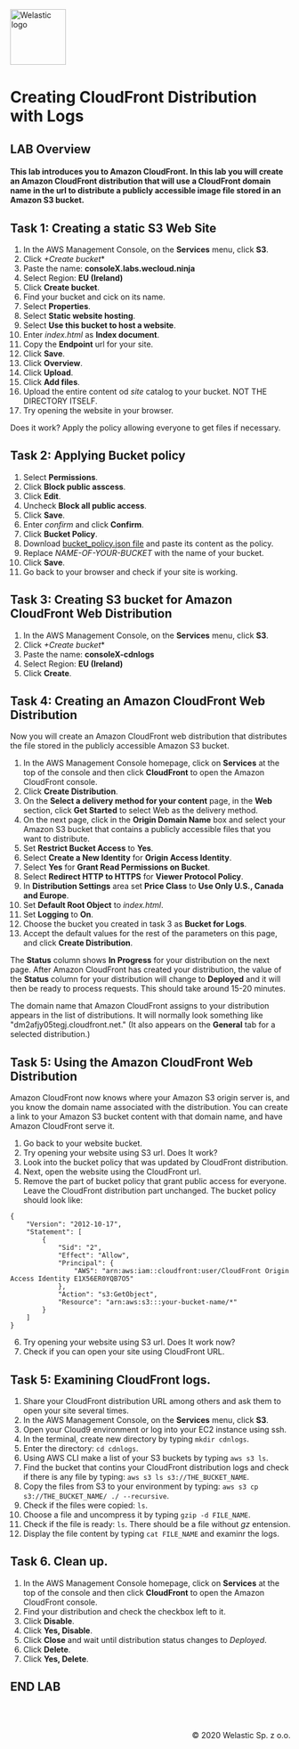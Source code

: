<img src="https://welastic.pl/wp-content/uploads/2020/05/cropped-welastic_logo-300x259.png" alt="Welastic logo" width="100" align="left">
<br><br>
<br><br>
<br><br>

# Creating CloudFront Distribution with Logs

## LAB Overview

#### This lab introduces you to Amazon CloudFront. In this lab you will create an Amazon CloudFront distribution that will use a CloudFront domain name in the url to distribute a publicly accessible image file stored in an Amazon S3 bucket.

## Task 1: Creating a static S3 Web Site

1. In the AWS Management Console, on the **Services** menu, click **S3**.
2. Click *+Create bucket**
3. Paste the name: **consoleX.labs.wecloud.ninja**
4. Select Region: **EU (Ireland)**
5. Click **Create bucket**.
6. Find your bucket and cick on its name.
7. Select **Properties**.
8. Select **Static website hosting**.
9. Select **Use this bucket to host a website**.
10. Enter *index.html* as **Index document**.
11. Copy the **Endpoint** url for your site.
12. Click **Save**.
13. Click **Overview**.
14. Click **Upload**.
15. Click **Add files**.
16. Upload the entire content od *site* catalog to your bucket. NOT THE DIRECTORY ITSELF.
17. Try opening the website in your browser.

Does it work? Apply the policy allowing everyone to get files if necessary.

## Task 2: Applying Bucket policy

1.  Select **Permissions**.
2.  Click **Block public asscess**.
3.  Click **Edit**.
4.  Uncheck **Block all public access**.
5.  Click **Save**.
6.  Enter *confirm* and click **Confirm**.
7.  Click **Bucket Policy**.
8.  Download [bucket_policy.json file](bucket_policy.json) and paste its content as the policy.
9.  Replace *NAME-OF-YOUR-BUCKET* with the name of your bucket.
10. Click **Save**.
11. Go back to your browser and check if your site is working.

## Task 3: Creating S3 bucket for Amazon CloudFront Web Distribution

1.  In the AWS Management Console, on the **Services** menu, click **S3**.
2.  Click *+Create bucket**
3.  Paste the name: **consoleX-cdnlogs**
4.  Select Region: **EU (Ireland)**
5.  Click **Create**.

## Task 4: Creating an Amazon CloudFront Web Distribution

Now you will create an Amazon CloudFront web distribution that distributes the file stored in the publicly accessible Amazon S3 bucket.

1.  In the AWS Management Console homepage, click on **Services** at the top of the console and then click **CloudFront** to open the Amazon CloudFront console.
2.  Click **Create Distribution**.
3.  On the **Select a delivery method for your content** page, in the **Web** section, click **Get Started** to select Web as the delivery method.
4.  On the next page, click in the **Origin Domain Name** box and select your Amazon S3 bucket that contains a publicly accessible files that you want to distribute.
5.  Set **Restrict Bucket Access** to **Yes**.
6.  Select **Create a New Identity** for **Origin Access Identity**.
7.  Select **Yes** for **Grant Read Permissions on Bucket**.
8.  Select **Redirect HTTP to HTTPS** for **Viewer Protocol Policy**.
9.  In **Distribution Settings** area set **Price Class** to **Use Only U.S., Canada and Europe**.
10. Set **Default Root Object** to *index.html*.
11. Set **Logging** to **On**.
12. Choose the bucket you created in task 3 as **Bucket for Logs**.
13. Accept the default values for the rest of the parameters on this page, and click **Create Distribution**.

The **Status** column shows **In Progress** for your distribution on the next page. After Amazon CloudFront has created your distribution, the value of the **Status**  column for your distribution will change to **Deployed** and it will then be ready to process requests. This should take around 15-20 minutes.

The domain name that Amazon CloudFront assigns to your distribution appears in the list of distributions. It will normally look something like &quot;dm2afjy05tegj.cloudfront.net.&quot; (It also appears on the **General** tab for a selected distribution.)

## Task 5: Using the Amazon CloudFront Web Distribution

Amazon CloudFront now knows where your Amazon S3 origin server is, and you know the domain name associated with the distribution. You can create a link to your Amazon S3 bucket content with that domain name, and have Amazon CloudFront serve it.

1.  Go back to your website bucket.
2.  Try opening your website using S3 url. Does It work?
3.  Look into the bucket policy that was updated by CloudFront distribution.
4.  Next, open the website using the CloudFront url.
5.  Remove the part of bucket policy that grant public access for everyone. Leave the CloudFront distribution part unchanged. The bucket policy should look like:
```
{
    "Version": "2012-10-17",
    "Statement": [
        {
            "Sid": "2",
            "Effect": "Allow",
            "Principal": {
                "AWS": "arn:aws:iam::cloudfront:user/CloudFront Origin Access Identity E1X56ER0YQB7O5"
            },
            "Action": "s3:GetObject",
            "Resource": "arn:aws:s3:::your-bucket-name/*"
        }
    ]
}
```
6. Try opening your website using S3 url. Does It work now?
7. Check if you can open your site using CloudFront URL.

## Task 5: Examining CloudFront logs.

1.  Share your CloudFront distribution URL among others and ask them to open your site several times.
2.  In the AWS Management Console, on the **Services** menu, click **S3**.
3.  Open your Cloud9 environment or log into your EC2 instance using ssh.
4.  In the terminal, create new directory by typing ``mkdir cdnlogs``.
5.  Enter the directory: ``cd cdnlogs``.
6.  Using AWS CLI make a list of your S3 buckets by typing ``aws s3 ls``.
7.  Find the bucket that contins your CloudFront distribution logs and check if there is any file by typing: ``aws s3 ls s3://THE_BUCKET_NAME``.
8.  Copy the files from S3 to your environment by typing: ``aws s3 cp s3://THE_BUCKET_NAME/ ./ --recursive``.
9.  Check if the files were copied: ``ls``.
10. Choose a file and uncompress it by typing ``gzip -d FILE_NAME``.
11. Check if the file is ready: ``ls``. There should be a file without *gz* entension.
12. Display the file content by typing ``cat FILE_NAME`` and examinr the logs.

## Task 6. Clean up.

1.  In the AWS Management Console homepage, click on **Services** at the top of the console and then click **CloudFront** to open the Amazon CloudFront console.
2.  Find your distribution and check the checkbox left to it.
3.  Click **Disable**.
4.  Click **Yes, Disable**.
5.  Click **Close** and wait until distribution status changes to *Deployed*.
6.  Click **Delete**.
7.  Click **Yes, Delete**.



## END LAB

<br><br>

<p align="right">&copy; 2020 Welastic Sp. z o.o.<p>
